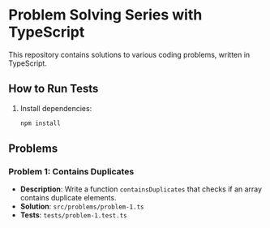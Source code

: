 # Problem Solving Series with TypeScript

This repository contains solutions to various coding problems, written in TypeScript.

## How to Run Tests

1. Install dependencies:
   ```bash
   npm install
   ```

## Problems

### Problem 1: Contains Duplicates

- **Description**: Write a function `containsDuplicates` that checks if an array contains duplicate elements.
- **Solution**: `src/problems/problem-1.ts`
- **Tests**: `tests/problem-1.test.ts`
